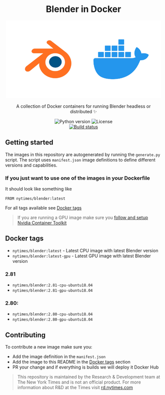 <div align="center">
  <h1>Blender in Docker</h1>
  <img width="500" src="./cover.png" />
  <p>A collection of Docker containers for running Blender headless or distributed ✨</p>
  <img alt="Python version" src="https://img.shields.io/badge/python-3.6-blue.svg" />
  <img alt="License" src="https://img.shields.io/badge/License-Apache%202.0-yellow.svg" /><br/>
  <a href="https://travis-ci.org/nytimes/rd-blender-docker"><img alt="Build status" src="https://travis-ci.org/nytimes/rd-blender-docker.svg?branch=master"></a>
</div>

## Getting started
The images in this repository are autogenerated by running the `generate.py` script. The script uses `manifest.json` image definitions to define different versions and capabilities.
### If you just want to use one of the images in your Dockerfile
It should look like something like
```docker
FROM nytimes/blender:latest
```
For all tags available see [Docker tags](#docker-tags)

> If you are running a GPU image make sure you [follow and setup Nvidia Container Toolkit](https://github.com/NVIDIA/nvidia-docker)

## Docker tags
- `nytimes/blender:latest` - Latest CPU image with latest Blender version
- `nytimes/blender:latest-gpu` - Latest GPU image with latest Blender version
### 2.81
- `nytimes/blender:2.81-cpu-ubuntu18.04`
- `nytimes/blender:2.81-gpu-ubuntu18.04`
### 2.80:
- `nytimes/blender:2.80-cpu-ubuntu18.04`
- `nytimes/blender:2.80-gpu-ubuntu18.04`

## Contributing
To contribute a new image make sure you:
- Add the image definition in the `manifest.json`
- Add the image to this README in the [Docker tags](#docker-tags) section
- PR your change and if everything is builds we will deploy it Docker Hub

> This repository is maintained by the Research & Development team at The New York Times and is not an official product. For more information about R&D at the Times visit [rd.nytimes.com](https://rd.nytimes.com)